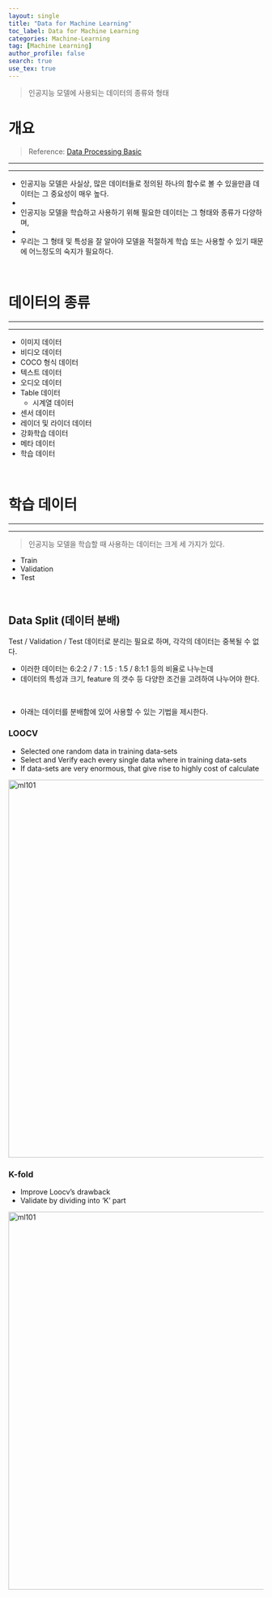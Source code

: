 ```yaml
---
layout: single
title: "Data for Machine Learning"
toc_label: Data for Machine Learning
categories: Machine-Learning
tag: [Machine Learning]
author_profile: false
search: true
use_tex: true
---
```


> 인공지능 모델에 사용되는 데이터의 종류와 형태

# 개요

> Reference: [Data Processing Basic]({{site.url}}/data-science/data-processing-basic)

<hr>
<Hr>

- 인공지능 모델은 사실상, 많은 데이터들로 정의된 하나의 함수로 볼 수 있을만큼 데이터는 그 중요성이 매우 높다.  
- 
- 인공지능 모델을 학습하고 사용하기 위해 필요한 데이터는 그 형태와 종류가 다양하며,
- 
- 우리는 그 형태 및 특성을 잘 알아야 모델을 적절하게 학습 또는 사용할 수 있기 때문에 어느정도의 숙지가 필요하다.

<br>

# 데이터의 종류

<hr>
<hr>

- 이미지 데이터
- 비디오 데이터
- COCO 형식 데이터
- 텍스트 데이터
- 오디오 데이터
- Table 데이터
  - 시계열 데이터
- 센서 데이터
- 레이더 및 라이더 데이터
- 강화학습 데이터
- 메타 데이터
- 학습 데이터

<br>

# 학습 데이터

<hr>
<hr>

> 인공지능 모델을 학습할 때 사용하는 데이터는 크게 세 가지가 있다.

- Train
- Validation
- Test


<br>

## Data Split (데이터 분배)

Test / Validation / Test 데이터로 분리는 필요로 하며, 각각의 데이터는 중복될 수 없다.
- 이러한 데이터는 6:2:2 / 7 : 1.5 : 1.5 / 8:1:1 등의 비율로 나누는데
- 데이터의 특성과 크기, feature 의 갯수 등 다양한 조건을 고려하여 나누어야 한다.


<br>

- 아래는 데이터를 분배함에 있어 사용할 수 있는 기법을 제시한다.

### LOOCV

- Selected one random data in training data-sets
- Select and Verify each every single data where in training data-sets
- If data-sets are very enormous, that give rise to highly cost of calculate

<img width="746" alt="ml101" src="https://github.com/woo-kyu/woo-kyu.github.io/assets/102133610/be731ec5-4675-4113-8b4d-dc23ad19742c">

<br>

### K-fold

- Improve Loocv’s drawback
- Validate by dividing into ‘K’ part

<img width="746" alt="ml101" src="https://github.com/woo-kyu/woo-kyu.github.io/assets/102133610/4cea453a-6d92-4ed6-92af-cf1b970f1218">

